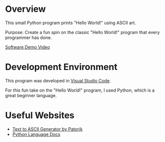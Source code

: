 # Overview

This small Python program prints "Hello World!" using ASCII art.

Purpose: Create a fun spin on the classic "Hello World!" program that every programmer has done.

[Software Demo Video](https://youtu.be/cf6L-OFDbI0)

# Development Environment

This program was developed in [Visual Studio Code](https://code.visualstudio.com/).

For this fun take on the "Hello World!" program, I used Python, which is a great beginner language.

# Useful Websites

* [Text to ASCII Generator by Patorjk](https://patorjk.com/software/taag/)
* [Python Language Docs](https://docs.python.org/3/reference/index.html)